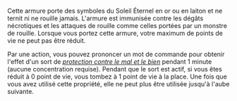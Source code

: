 Cette armure porte des symboles du Soleil Éternel en or ou en laiton et ne ternit ni ne rouille jamais. L'armure est immunisée contre les dégâts nécrotiques et les attaques de rouille comme celles portées par un monstre de rouille. Lorsque vous portez cette armure, votre maximum de points de vie ne peut pas être réduit.

Par une action, vous pouvez prononcer un mot de commande pour obtenir l'effet d'un sort de [_protection contre le mal et le bien_](/grimoire/protection-contre-le-mal-et-le-bien/) pendant 1 minute (aucune concentration requise). Pendant que le sort est actif, si vous êtes réduit à 0 point de vie, vous tombez à 1 point de vie à la place. Une fois que vous avez utilisé cette propriété, elle ne peut plus être utilisée jusqu'à l'aube suivante.
